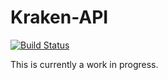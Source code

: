 # Kraken-API

[![Build Status](https://travis-ci.org/kaplanmaxe/kraken-api.svg?branch=master)](https://travis-ci.org/kaplanmaxe/kraken-api)

This is currently a work in progress.